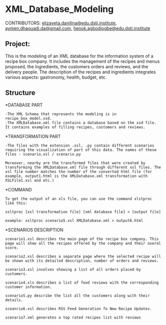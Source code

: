 # XML_Database_Modeling

CONTRIBUTORS: elizaveta.danilina@edu.dsti.institute, aymen.dhaouadi.da@gmail.com, henok.agbodjogbe@edu.dsti.institute

Project:
-------
This is the modeling of an XML database for the information system of a recipe box company. It includes the management of the recipes and menus proposed, the ingredients, the customers orders and reviews, and the delivery people. The description of the recipes and ingredients integrates various aspects: gastronomy, health, budget, etc.

Structure
---------

*DATABASE PART

    -The XML Schema that represents the modeling is in recipe_box_model.xsd.
    -The XMLDatabase.xml file contains a database based on the xsd file. It contains examples of filling recipes, customers and reviews.

*TRANSFORMATION PART

    -The files with the extension .xsl, .py contain different scenarios requiring the visualization of part of this data. The names of these files - scenario.xsl / scenario.py

    Moreover, nearby are the transformed files that were created by transforming the XMLDatabase.xml file through different xsl files. The xsl file number matches the number of the converted html file (for example, output1.html is the XMLDatabase.xml transformation with XSLFile1.xsl and etc.)

*COMMAND

    To get the output of an xls file, you can use the command xlstproc like this:
    
    xsltproc [xsl transformation file] [xml database file] > [output file]
    
    example: xsltproc scenario5.xsl XMLDatabase.xml > output6.html

*SCENARIOS DESCRIPTION

    scenario1.xsl describes the main page of the recipe box company. This page will show all the recipes offered by the company and their overal score.

    scenario2.xsl describes a separate page where the selected recipe will be shown with its detailed description, number of orders and reviews.

    scenario3.xsl involves showing a list of all orders placed by customers.

    scenario4.xls describes a list of food reviews with the corresponding customer information.

    scenario5.py describe the list all the customers along with their details.

    sceanrio6.xsl describes RSS Feed Generation fo New Recipe Updates.

    scenario7.xml generates a top rated recipes list with reviews


